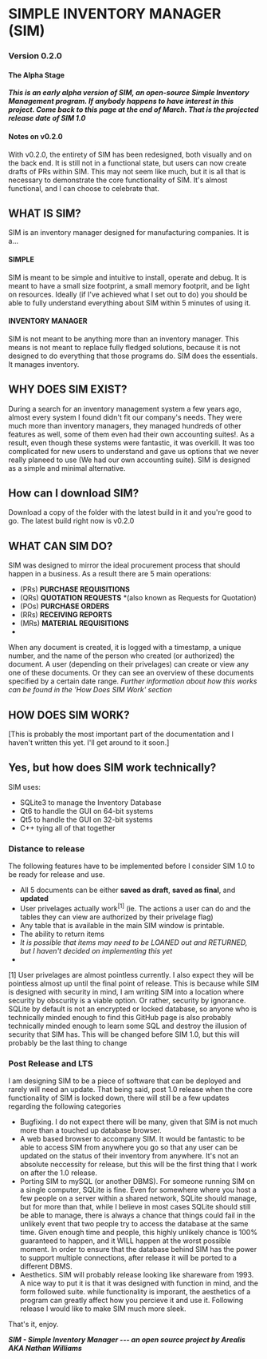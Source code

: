 # SIMPLE INVENTORY MANAGER (SIM)

### Version 0.2.0
#### The Alpha Stage

***This is an early alpha version of SIM, an open-source Simple Inventory Management program. If anybody happens to have interest in this project. Come back to this page at the end of March. That is the projected release date of SIM 1.0***

#### Notes on v0.2.0
With v0.2.0, the entirety of SIM has been redesigned, both visually and on the back end. It is still not in a functional state, but users can now create drafts of PRs within SIM. This may not seem like much, but it is all that is necessary to demonstrate the core functionality of SIM. It's almost functional, and I can choose to celebrate that.

## WHAT IS SIM?
SIM is an inventory manager designed for manufacturing companies. It is a...  
#### SIMPLE
SIM is meant to be simple and intuitive to install, operate and debug. It is meant to have a small size footprint, a small memory footprit, and be light on resources. Ideally (if I've achieved what I set out to do) you should be able to fully understand everything about SIM within 5 minutes of using it.
#### INVENTORY MANAGER
SIM is not meant to be anything more than an inventory manager. This means is not meant to replace fully fledged solutions, because it is not designed to do everything that those programs do. SIM does the essentials. It manages inventory.

## WHY DOES SIM EXIST?
During a search for an inventory management system a few years ago, almost every system I found didn't fit our company's needs. They were much more than inventory managers, they managed hundreds of other features as well, some of them even had their own accounting suites!. As a result, even though these systems were fantastic, it was overkill. It was too complicated for new users to understand and gave us options that we never really planeed to use (We had our own accounting suite). SIM is designed as a simple and minimal alternative.

## How can I download SIM?
Download a copy of the folder with the latest build in it and you're good to go.
The latest build right now is v0.2.0

## WHAT CAN SIM DO?
SIM was designed to mirror the ideal procurement process that should happen in a business. As a result there are 5 main operations:
- (PRs) **PURCHASE REQUISITIONS**  
- (QRs) **QUOTATION REQUESTS** *(also known as Requests for Quotation)
- (POs) **PURCHASE ORDERS**
- (RRs) **RECEIVING REPORTS**
- (MRs) **MATERIAL REQUISITIONS**
- 
When any document is created, it is logged with a timestamp, a unique number, and the name of the person who created (or authorized) the document.
A user (depending on their privelages) can create or view any one of these documents. Or they can see an overview of these documents specified by a certain date range.
*Further information about how this works can be found in the 'How Does SIM Work' section*

## HOW DOES SIM WORK?
[This is probably the most important part of the documentation and I haven't written this yet. I'll get around to it soon.]

## Yes, but how does SIM work technically?
SIM uses:
- SQLite3 to manage the Inventory Database
- Qt6 to handle the GUI on 64-bit systems
- Qt5 to handle the GUI on 32-bit systems
- C++ tying all of that together

### Distance to release
The following features have to be implemented before I consider SIM 1.0 to be ready for release and use. 
- All 5 documents can be either **saved as draft**, **saved as final**, and **updated**
- User privelages actually work<sup>[1]</sup> (ie. The actions a user can do and the tables they can view are authorized by their privelage flag)
- Any table that is available in the main SIM window is printable.
- The ability to return items
- *It is possible that items may need to be LOANED out and RETURNED, but I haven't decided on implementing this yet*
- 
[1] User privelages are almost pointless currently. I also expect they will be pointless almost up until the final point of release. This is because while SIM is designed with security in mind, I am writing SIM into a location where security by obscurity is a viable option. Or rather, security by ignorance. SQLite by default is not an encrypted or locked database, so anyone who is technically minded enough to find this GitHub page is also probably technically minded enough to learn some SQL and destroy the illusion of security that SIM has. This will be changed before SIM 1.0, but this will probably be the last thing to change 

### Post Release and LTS
I am designing SIM to be a piece of software that can be deployed and rarely will need an update. That being said, post 1.0 release when the core functionality of SIM is locked down, there will still be a few updates regarding the following categories
- Bugfixing. I do not expect there will be many, given that SIM is not much more than a touched up database browser.
- A web based browser to accompany SIM. It would be fantastic to be able to access SIM from anywhere you go so that any user can be updated on the status of their inventory from anywhere. It's not an absolute neccessity for release, but this will be the first thing that I work on after the 1.0 release.
- Porting SIM to mySQL (or another DBMS). For someone running SIM on a single computer, SQLite is fine. Even for somewhere where you host a few people on a server within a shared network, SQLite should manage, but for more than that, while I believe in most cases SQLite should still be able to manage, there is always a chance that things could fail in the unlikely event that two people try to access the database at the same time. Given enough time and people, this highly unlikely chance is 100% guaranteed to happen, and it WILL happen at the worst possible moment. In order to ensure that the database behind SIM has the power to support multiple connections, after release it will be ported to a different DBMS.
- Aesthetics. SIM will probably release looking like shareware from 1993. A nice way to put it is that it was designed with function in mind, and the form followed suite. while functionality is imporant, the aesthetics of a program can greatly affect how you percieve it and use it. Following release I would like to make SIM much more sleek.

That's it, enjoy.

***SIM - Simple Inventory Manager --- an open source project by Arealis AKA Nathan Williams***
